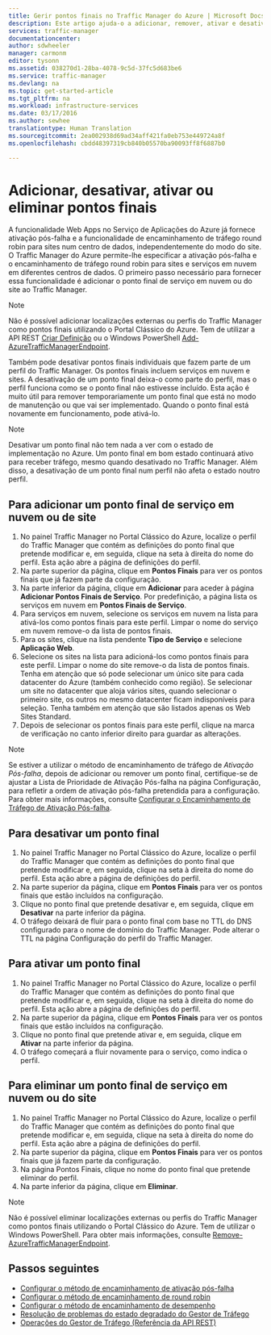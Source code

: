 ```yaml
---
title: Gerir pontos finais no Traffic Manager do Azure | Microsoft Docs
description: Este artigo ajuda-o a adicionar, remover, ativar e desativar pontos finais no Traffic Manager do Azure.
services: traffic-manager
documentationcenter: 
author: sdwheeler
manager: carmonm
editor: tysonn
ms.assetid: 038270d1-28ba-4078-9c5d-37fc5d683be6
ms.service: traffic-manager
ms.devlang: na
ms.topic: get-started-article
ms.tgt_pltfrm: na
ms.workload: infrastructure-services
ms.date: 03/17/2016
ms.author: sewhee
translationtype: Human Translation
ms.sourcegitcommit: 2ea002938d69ad34aff421fa0eb753e449724a8f
ms.openlocfilehash: cbdd48397319cb840b05570ba90093ff8f6887b0

---
```


# <a name="add-disable-enable-or-delete-endpoints"></a>Adicionar, desativar, ativar ou eliminar pontos finais

A funcionalidade Web Apps no Serviço de Aplicações do Azure já fornece ativação pós-falha e a funcionalidade de encaminhamento de tráfego round robin para sites num centro de dados, independentemente do modo do site. O Traffic Manager do Azure permite-lhe especificar a ativação pós-falha e o encaminhamento de tráfego round robin para sites e serviços em nuvem em diferentes centros de dados. O primeiro passo necessário para fornecer essa funcionalidade é adicionar o ponto final de serviço em nuvem ou do site ao Traffic Manager.

> [!NOTE]
> Não é possível adicionar localizações externas ou perfis do Traffic Manager como pontos finais utilizando o Portal Clássico do Azure. Tem de utilizar a API REST [Criar Definição](http://go.microsoft.com/fwlink/p/?LinkId=400772) ou o Windows PowerShell [Add-AzureTrafficManagerEndpoint](http://go.microsoft.com/fwlink/p/?LinkId=400774).

Também pode desativar pontos finais individuais que fazem parte de um perfil do Traffic Manager. Os pontos finais incluem serviços em nuvem e sites. A desativação de um ponto final deixa-o como parte do perfil, mas o perfil funciona como se o ponto final não estivesse incluído. Esta ação é muito útil para remover temporariamente um ponto final que está no modo de manutenção ou que vai ser implementado. Quando o ponto final está novamente em funcionamento, pode ativá-lo.

> [!NOTE]
> Desativar um ponto final não tem nada a ver com o estado de implementação no Azure. Um ponto final em bom estado continuará ativo para receber tráfego, mesmo quando desativado no Traffic Manager. Além disso, a desativação de um ponto final num perfil não afeta o estado noutro perfil.

## <a name="to-add-a-cloud-service-or-website-endpoint"></a>Para adicionar um ponto final de serviço em nuvem ou de site

1. No painel Traffic Manager no Portal Clássico do Azure, localize o perfil do Traffic Manager que contém as definições do ponto final que pretende modificar e, em seguida, clique na seta à direita do nome do perfil. Esta ação abre a página de definições do perfil.
2. Na parte superior da página, clique em **Pontos Finais** para ver os pontos finais que já fazem parte da configuração.
3. Na parte inferior da página, clique em **Adicionar** para aceder à página **Adicionar Pontos Finais de Serviço**. Por predefinição, a página lista os serviços em nuvem em **Pontos Finais de Serviço**.
4. Para serviços em nuvem, selecione os serviços em nuvem na lista para ativá-los como pontos finais para este perfil. Limpar o nome do serviço em nuvem remove-o da lista de pontos finais.
5. Para os sites, clique na lista pendente **Tipo de Serviço** e selecione **Aplicação Web**.
6. Selecione os sites na lista para adicioná-los como pontos finais para este perfil. Limpar o nome do site remove-o da lista de pontos finais. Tenha em atenção que só pode selecionar um único site para cada datacenter do Azure (também conhecido como região). Se selecionar um site no datacenter que aloja vários sites, quando selecionar o primeiro site, os outros no mesmo datacenter ficam indisponíveis para seleção. Tenha também em atenção que são listados apenas os Web Sites Standard.
7. Depois de selecionar os pontos finais para este perfil, clique na marca de verificação no canto inferior direito para guardar as alterações.

> [!NOTE]
> Se estiver a utilizar o método de encaminhamento de tráfego de *Ativação Pós-falha*, depois de adicionar ou remover um ponto final, certifique-se de ajustar a Lista de Prioridade de Ativação Pós-falha na página Configuração, para refletir a ordem de ativação pós-falha pretendida para a configuração. Para obter mais informações, consulte [Configurar o Encaminhamento de Tráfego de Ativação Pós-falha](traffic-manager-configure-failover-routing-method.md).

## <a name="to-disable-an-endpoint"></a>Para desativar um ponto final

1. No painel Traffic Manager no Portal Clássico do Azure, localize o perfil do Traffic Manager que contém as definições do ponto final que pretende modificar e, em seguida, clique na seta à direita do nome do perfil. Esta ação abre a página de definições do perfil.
2. Na parte superior da página, clique em **Pontos Finais** para ver os pontos finais que estão incluídos na configuração.
3. Clique no ponto final que pretende desativar e, em seguida, clique em **Desativar** na parte inferior da página.
4. O tráfego deixará de fluir para o ponto final com base no TTL do DNS configurado para o nome de domínio do Traffic Manager. Pode alterar o TTL na página Configuração do perfil do Traffic Manager.

## <a name="to-enable-an-endpoint"></a>Para ativar um ponto final

1. No painel Traffic Manager no Portal Clássico do Azure, localize o perfil do Traffic Manager que contém as definições do ponto final que pretende modificar e, em seguida, clique na seta à direita do nome do perfil. Esta ação abre a página de definições do perfil.
2. Na parte superior da página, clique em **Pontos Finais** para ver os pontos finais que estão incluídos na configuração.
3. Clique no ponto final que pretende ativar e, em seguida, clique em **Ativar** na parte inferior da página.
4. O tráfego começará a fluir novamente para o serviço, como indica o perfil.

## <a name="to-delete-a-cloud-service-or-website-endpoint"></a>Para eliminar um ponto final de serviço em nuvem ou do site

1. No painel Traffic Manager no Portal Clássico do Azure, localize o perfil do Traffic Manager que contém as definições do ponto final que pretende modificar e, em seguida, clique na seta à direita do nome do perfil. Esta ação abre a página de definições do perfil.
2. Na parte superior da página, clique em **Pontos Finais** para ver os pontos finais que já fazem parte da configuração.
3. Na página Pontos Finais, clique no nome do ponto final que pretende eliminar do perfil.
4. Na parte inferior da página, clique em **Eliminar**.

> [!NOTE]
> Não é possível eliminar localizações externas ou perfis do Traffic Manager como pontos finais utilizando o Portal Clássico do Azure. Tem de utilizar o Windows PowerShell. Para obter mais informações, consulte [Remove-AzureTrafficManagerEndpoint](https://msdn.microsoft.com/library/dn690251.aspx).

## <a name="next-steps"></a>Passos seguintes

* [Configurar o método de encaminhamento de ativação pós-falha](traffic-manager-configure-failover-routing-method.md)
* [Configurar o método de encaminhamento de round robin](traffic-manager-configure-round-robin-routing-method.md)
* [Configurar o método de encaminhamento de desempenho](traffic-manager-configure-performance-routing-method.md)
* [Resolução de problemas do estado degradado do Gestor de Tráfego](traffic-manager-troubleshooting-degraded.md)
* [Operações do Gestor de Tráfego (Referência da API REST)](http://go.microsoft.com/fwlink/p/?LinkID=313584)




<!--HONumber=Nov16_HO2-->


